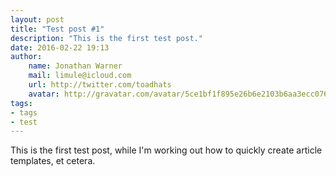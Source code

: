 ```yaml
---
layout: post
title: "Test post #1"
description: "This is the first test post."
date: 2016-02-22 19:13
author:
    name: Jonathan Warner
    mail: limule@icloud.com
    url: http://twitter.com/toadhats
    avatar: http://gravatar.com/avatar/5ce1bf1f895e26b6e2103b6aa3ecc076
tags:
- tags
- test
---
```

This is the first test post, while I'm working out how to quickly create article templates, et cetera.
